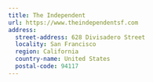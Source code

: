 ```yaml
---
title: The Independent
url: https://www.theindependentsf.com
address:
  street-address: 628 Divisadero Street
  locality: San Francisco
  region: California
  country-name: United States
  postal-code: 94117
---
```

